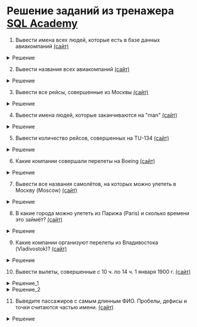 # Решение заданий из тренажера [SQL Academy](https://sql-academy.org/ru)

1. Вывести имена всех людей, которые есть в базе данных
   авиакомпаний [(сайт)](https://sql-academy.org/ru/trainer/tasks/1)

<details>
  <summary>Решение</summary>

```mysql
SELECT name
FROM passenger;
```

</details>

2. Вывести названия всеx авиакомпаний [(сайт)](https://sql-academy.org/ru/trainer/tasks/2)


<details>
  <summary>Решение</summary>

```mysql
SELECT name
FROM company;
```

</details>

3. Вывести все рейсы, совершенные из Москвы [(сайт)](https://sql-academy.org/ru/trainer/tasks/3)

<details>
   <summary>Решение</summary>

```mysql
SELECT *
from trip
WHERE town_from = 'moscow'
```
   
</details>

4. Вывести имена людей, которые заканчиваются на "man" [(сайт)](https://sql-academy.org/ru/trainer/tasks/4)

<details>
   <summary>Решение</summary>

```mysql
SELECT name
from passenger
WHERE name LIKE '%man'
```
   
</details>

5. Вывести количество рейсов, совершенных на TU-134 [(сайт)](https://sql-academy.org/ru/trainer/tasks/5)

<details>
   <summary>Решение</summary>

```mysql
SELECT count(*) as COUNT
from trip
WHERE plane = 'TU-134'
```
   
</details>

6. Какие компании совершали перелеты на Boeing [(сайт)](https://sql-academy.org/ru/trainer/tasks/6)

<details>
   <summary>Решение</summary>

```mysql
SELECT DISTINCT name
FROM company
	join trip on company.id = trip.company
where plane = "Boeing";
```
   
</details>

7. Вывести все названия самолётов, на которых можно улететь в Москву (Moscow) [(сайт)](https://sql-academy.org/ru/trainer/tasks/7)

<details>
   <summary>Решение</summary>

```mysql
select DISTINCT plane
from trip
WHERE town_to = 'Moscow'
```
   
</details>

8. В какие города можно улететь из Парижа (Paris) и сколько времени это займёт? [(сайт)](https://sql-academy.org/ru/trainer/tasks/8)

<details>
   <summary>Решение</summary>

```mysql
SELECT town_to,
	TIMEDIFF(time_in, time_out) as flight_time
from trip
where town_from = 'paris';
```
   
</details>

9. Какие компании организуют перелеты из Владивостока (Vladivostok)? [(сайт)](https://sql-academy.org/ru/trainer/tasks/9)

<details>
   <summary>Решение</summary>

```mysql
SELECT DISTINCT name
from company
	join trip on company.id = trip.company
WHERE town_from = 'Vladivostok'
```
   
</details>

10. Вывести вылеты, совершенные с 10 ч. по 14 ч. 1 января 1900 г. [(сайт)](https://sql-academy.org/ru/trainer/tasks/10)

<details>
   <summary>Решение_1</summary>

```mysql
SELECT *
from trip
where time_out BETWEEN '1900.01.01 10.00.00' AND '1900.01.01 14.00.00'
```
   
</details>

<details>
  <summary>Решение_2</summary>

```mysql
SELECT *
FROM trip
WHERE DATE(time_out) = '1900-01-01'
  AND TIME_FORMAT(time_out, '%H:%i') >= '10:00'
  AND TIME_FORMAT(time_out, '%H:%i') <= '14:00';
```

</details>

11. Выведите пассажиров с самым длинным ФИО. Пробелы, дефисы и точки считаются частью имени. [(сайт)](https://sql-academy.org/ru/trainer/tasks/11)

<details>
   <summary>Решение</summary>

```mysql

```
   
</details>
